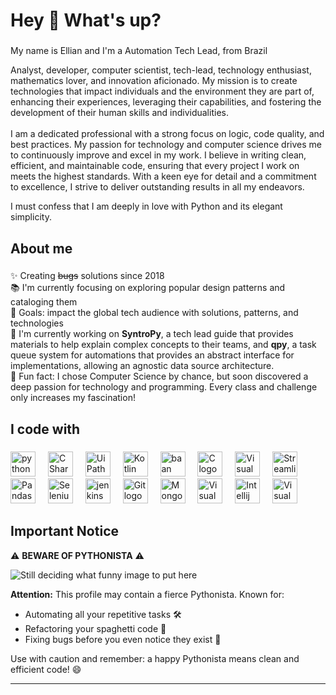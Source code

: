 <h1 align="left">Hey 👋 What's up?</h1>

###

<p align="left">My name is Ellian and I'm a Automation Tech Lead, from Brazil</p>
Analyst, developer, computer scientist, tech-lead, technology enthusiast, mathematics lover, and innovation aficionado. My mission is to create technologies that impact individuals and the environment they are part of, enhancing their experiences, leveraging their capabilities, and fostering the development of their human skills and individualities.<br><br>
I am a dedicated professional with a strong focus on logic, code quality, and best practices. My passion for technology and computer science drives me to continuously improve and excel in my work. I believe in writing clean, efficient, and maintainable code, ensuring that every project I work on meets the highest standards. With a keen eye for detail and a commitment to excellence, I strive to deliver outstanding results in all my endeavors.<br>

<p>I must confess that I am deeply in love with Python and its elegant simplicity.</p>

###

<h2 align="left">About me</h2>

###

<p align="left">✨ Creating <s>bugs</s> solutions since 2018<br>
📚 I'm currently focusing on exploring popular design patterns and cataloging them<br>
🎯 Goals: impact the global tech audience with solutions, patterns, and technologies<br>
🔭 I'm currently working on <b>SyntroPy</b>, a tech lead guide that provides materials to help explain complex concepts to their teams, and <b>qpy</b>, a task queue system for automations that provides an abstract interface for implementations, allowing an agnostic data source architecture.<br>
🎲 Fun fact: I chose Computer Science by chance, but soon discovered a deep passion for technology and programming. Every class and challenge only increases my fascination!<p>

###

<h2 align="left">I code with</h2>

###

<div align="left">
  <img src="https://cdn.worldvectorlogo.com/logos/python-5.svg" height="40" alt="python logo"  />
  <img width="12" />
  <img src="https://cdn.worldvectorlogo.com/logos/c--4.svg" height="40" alt="C Sharp logo"  />
  <img width="12" />
  <img src="https://cdn.worldvectorlogo.com/logos/uipath-2.svg" height="40" alt="UiPath logo"  />
  <img width="12" />
  <img src="https://cdn.worldvectorlogo.com/logos/kotlin-1.svg" height="40" alt="Kotlin logo" />
  <img width="12" />
  <img src="https://cdn.worldvectorlogo.com/logos/baan.svg" height="40" alt="baan logo"  />
  <img width="12" />
  <img src="https://cdn.worldvectorlogo.com/logos/c-1.svg" height="40" alt="C logo"  />
  <img width="12" />
  <img src="https://cdn.worldvectorlogo.com/logos/visual-basic.svg" height="40" alt="Visual Basic logo" />
  <img width="12" />
  <img src="https://docs.streamlit.io/logo.svg" height="40" alt="Streamlit logo" />
  <img width="12" />
  <img src="https://cdn.worldvectorlogo.com/logos/pandas.svg" height="40" alt="Pandas logo" />
  <img width="12" />
  <img src="https://cdn.worldvectorlogo.com/logos/selenium-1.svg" height="40" alt="Selenium logo" />
  <img width="12" />
  <img src="https://cdn.worldvectorlogo.com/logos/jenkins-1.svg" height="40" alt="jenkins logo" />
  <img width="12" />
  <img src="https://cdn.worldvectorlogo.com/logos/git.svg" height="40" alt="Git logo" />
  <img width="12" />
  <img src="https://cdn.worldvectorlogo.com/logos/mongodb-icon-2.svg" height="40" alt="MongoDB logo" />
  <img width="12" />  
  <img src="https://cdn.worldvectorlogo.com/logos/visual-studio-code-1.svg" height="40" alt="Visual Studio Code logo" />
  <img width="12" />
  <img src="https://cdn.worldvectorlogo.com/logos/intellij-idea-1.svg" height="40" alt="Intellij Idea logo" />
  <img width="12" />
  <img src="https://cdn.worldvectorlogo.com/logos/visual-studio-2013.svg" height="40" alt="Visual Studio logo" />
  <img width="12" />
</div>

###

## Important Notice

⚠️ **BEWARE OF PYTHONISTA** ⚠️

![Still deciding what funny image to put here](https://upload.wikimedia.org/wikipedia/commons/4/45/An_athlete_wrestling_with_a_python%2C_white_marble_sculpture_by_Frederic%2C_Lord_Leighton%2C_1888-1891%2C_private_collection.jpg)

**Attention:** This profile may contain a fierce Pythonista. Known for:

- Automating all your repetitive tasks 🛠️
- Refactoring your spaghetti code 🍝
- Fixing bugs before you even notice they exist 🐞

Use with caution and remember: a happy Pythonista means clean and efficient code! 😄

---
